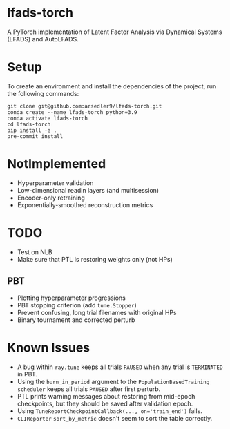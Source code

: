 # lfads-torch
A PyTorch implementation of Latent Factor Analysis via Dynamical Systems (LFADS) and AutoLFADS.
# Setup
To create an environment and install the dependencies of the project, run the following commands:
```
git clone git@github.com:arsedler9/lfads-torch.git
conda create --name lfads-torch python=3.9
conda activate lfads-torch
cd lfads-torch
pip install -e .
pre-commit install
```

# NotImplemented
- Hyperparameter validation
- Low-dimensional readin layers (and multisession)
- Encoder-only retraining
- Exponentially-smoothed reconstruction metrics
# TODO
- Test on NLB
- Make sure that PTL is restoring weights only (not HPs)
## PBT
- Plotting hyperparameter progressions
- PBT stopping criterion (add `tune.Stopper`)
- Prevent confusing, long trial filenames with original HPs
- Binary tournament and corrected perturb
# Known Issues
- A bug within `ray.tune` keeps all trials `PAUSED` when any trial is `TERMINATED` in PBT.
- Using the `burn_in_period` argument to the `PopulationBasedTraining` `scheduler` keeps all trials `PAUSED` after first perturb.
- PTL prints warning messages about restoring from mid-epoch checkpoints, but they should be saved after validation epoch.
- Using `TuneReportCheckpointCallback(..., on='train_end')` fails.
- `CLIReporter` `sort_by_metric` doesn't seem to sort the table correctly.
